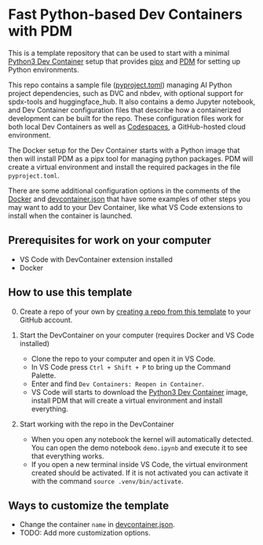 # Fast Python-based Dev Containers with PDM

This is a template repository that can be used to start with a minimal [Python3 Dev Container](https://github.com/devcontainers/images/tree/main/src/python) setup that provides [pipx](https://pypa.github.io/pipx/) and  [PDM](https://pdm.fming.dev/) for setting up Python environments.

This repo contains a sample file ([pyproject.toml](pyproject.toml)) managing AI Python project dependencies, such as DVC and nbdev, with optional support for spdx-tools and huggingface_hub. It also contains a demo Jupyter notebook, and Dev Container configuration files that describe how a containerized development can be built for the repo.
These configuration files work for both local Dev Containers as well as [Codespaces](https://github.com/features/codespaces), a GitHub-hosted cloud environment.

The Docker setup for the Dev Container starts with a Python image that then will install PDM as a pipx tool for managing python packages. PDM will create a virtual environment and install the required packages in the file `pyproject.toml`.

There are some additional configuration options in the comments of the [Docker](.devcontainer/Dockerfile) and [devcontainer.json](.devcontainer/devcontainer.json) that have some examples of other steps you may want to add to your Dev Container, like what VS Code extensions to install when the container is launched.

## Prerequisites for work on your computer
- VS Code with DevContainer extension installed
- Docker 

## How to use this template

0. Create a repo of your own by [creating a repo from this template](https://docs.github.com/en/repositories/creating-and-managing-repositories/creating-a-repository-from-a-template) to your GitHub account.

1. Start the DevContainer on your computer (requires Docker and VS Code installed)
    - Clone the repo to your computer and open it in VS Code.
    - In VS Code press `Ctrl + Shift + P` to bring up the Command Palette.
    - Enter and find `Dev Containers: Reopen in Container`.
    - VS Code will starts to download the [Python3 Dev Container](https://github.com/microsoft/vscode-dev-containers/tree/main/containers/python-3) image, install PDM that will create a virtual environment and install everything.

2. Start working with the repo in the DevContainer
    - When you open any notebook the kernel will automatically detected. You can open the demo notebook `demo.ipynb` and execute it to see that everything works.
    - If you open a new terminal inside VS Code, the virtual environment created should be activated. If it is not activated you can activate it with the command `source .venv/bin/activate`.

## Ways to customize the template

- Change the container `name` in [devcontainer.json](.devcontainer/devcontainer.json).
- TODO: Add more customization options.
